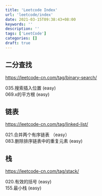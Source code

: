 ```yaml
---
title: 'Leetcode Index'
url: 'leetcode/index'
date: 2021-03-15T09:38:43+08:00
keywords: ''
description: ''
tags: ['LeetCode']
categories: []
draft: true
---
```


## 二分查找

https://leetcode-cn.com/tag/binary-search/    

035.搜索插入位置 (easy)   
069.x的平方根 (easy)   


## 链表 

https://leetcode-cn.com/tag/linked-list/   

021.合并两个有序链表 （easy）  
083.删除排序链表中的重复元素 (easy) 


## 栈 

https://leetcode-cn.com/tag/stack/   

020.有效的括号 (easy)  
155.最小栈 (easy)





